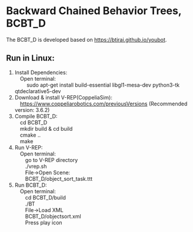# Backward Chained Behavior Trees, BCBT_D
The BCBT_D is developed based on https://btirai.github.io/youbot.  
## Run in Linux:  
1. Install Dependencies:  
    &emsp;Open terminal:  
         &emsp; &emsp;sudo apt-get install build-essential libgl1-mesa-dev python3-tk qtdeclarative5-dev
2. Download & install V-REP(CoppeliaSim):  
    &emsp;https://www.coppeliarobotics.com/previousVersions (Recommended version: 3.6.2)  
3. Compile BCBT_D:  
    &emsp;cd BCBT_D    
    &emsp;mkdir build & cd build  
    &emsp;cmake ..  
    &emsp;make  
4. Run V-REP:  
    &emsp;Open terminal:  
        &emsp;&emsp;go to V-REP directory  
        &emsp;&emsp;./vrep.sh  
        &emsp;&emsp;File->Open Scene:  
        &emsp;&emsp;BCBT_D/object_sort_task.ttt  
5. Run BCBT_D:  
    &emsp;Open terminal:  
         &emsp;&emsp;cd BCBT_D/build  
         &emsp;&emsp;./BT  
         &emsp;&emsp;File->Load XML  
         &emsp;&emsp;BCBT_D/objectsort.xml   
         &emsp;&emsp;Press play icon 

